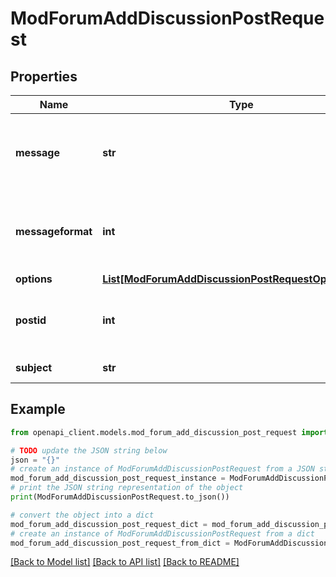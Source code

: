 # ModForumAddDiscussionPostRequest


## Properties

Name | Type | Description | Notes
------------ | ------------- | ------------- | -------------
**message** | **str** | new post message (html assumed if messageformat is not provided) | [default to 'null']
**messageformat** | **int** | message format (1 &#x3D; HTML, 0 &#x3D; MOODLE, 2 &#x3D; PLAIN, or 4 &#x3D; MARKDOWN) | [optional] [default to 1]
**options** | [**List[ModForumAddDiscussionPostRequestOptionsInner]**](ModForumAddDiscussionPostRequestOptionsInner.md) |  | [optional] 
**postid** | **int** | the post id we are going to reply to                                                 (can be the initial discussion post | [default to null]
**subject** | **str** | new post subject | [default to 'null']

## Example

```python
from openapi_client.models.mod_forum_add_discussion_post_request import ModForumAddDiscussionPostRequest

# TODO update the JSON string below
json = "{}"
# create an instance of ModForumAddDiscussionPostRequest from a JSON string
mod_forum_add_discussion_post_request_instance = ModForumAddDiscussionPostRequest.from_json(json)
# print the JSON string representation of the object
print(ModForumAddDiscussionPostRequest.to_json())

# convert the object into a dict
mod_forum_add_discussion_post_request_dict = mod_forum_add_discussion_post_request_instance.to_dict()
# create an instance of ModForumAddDiscussionPostRequest from a dict
mod_forum_add_discussion_post_request_from_dict = ModForumAddDiscussionPostRequest.from_dict(mod_forum_add_discussion_post_request_dict)
```
[[Back to Model list]](../README.md#documentation-for-models) [[Back to API list]](../README.md#documentation-for-api-endpoints) [[Back to README]](../README.md)


